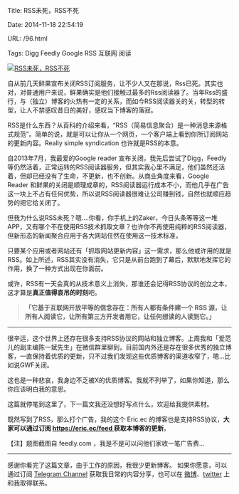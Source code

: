 Title: RSS未死，RSS不死

Date: 2014-11-18 22:54:19

URL: /96.html

Tags: Digg Feedly Google RSS 互联网 阅读

[![RSS未死，RSS不死](https://oi4juccqy.qnssl.com/wp-content/uploads/2014/11/feedly-rss-pro.png)](https://oi4juccqy.qnssl.com/wp-content/uploads/2014/11/feedly-rss-pro.png)

自从前几天鲜果宣布关闭RSS订阅服务，让不少人又在那说，Rss已死。其实也对，对普通用户来说，鲜果确实是他们接触过最多的Rss阅读器了。当年Rss的盛行，与（独立）博客的火热有一定的关系，而如今RSS阅读器关的关，转型的转型，让人不禁感叹昔日的美好，感叹当下博客的落寂。

RSS是什么东西？从百科的介绍来看，“RSS（简易信息聚合）是一种消息来源格式规范”。简单的说，就是可以让你从一个网页，一个客户端上看到你所订阅网站的更新内容。Realiy simple syndication 也许就是RSS的本意。

自2013年7月，我最爱的Google reader 宣布关闭，我先后尝试了Digg，Feedly等仍然活着，正常运转的RSS阅读器服务，但其实我心里不满足，他们虽然还活着，但却已经没有了生命，不更新，也不创新。从商业角度来看，Google Reader 和鲜果的关闭是顺理成章的，RSS阅读器运行成本不小，而他几乎在广告这一块上不占有任何优势，所以说RSS阅读器很难让公司赚到钱，自然也就顺应趋势的把它给关闭了。

但我为什么说RSS未死？嗯....你看，你手机上的Zaker，今日头条等等这一堆APP，又有哪个不在使用RSS技术抓取文章？也许你不再使用纯粹的RSS阅读器，但新形态的新闻聚合应用于各大网站任然在使用这一技术标准，

只要某个应用或者网站还有「抓取网站更新内容」这一需求，那么他或许用的就是RSS。如上所述，RSS其实没有消失，它只是从前台跑到了幕后，默默地发挥它的作用，换了一种方式出现在你面前。

或许，RSS有一天会真的从技术意义上消失，那谁还会记得RSS协议的创立之本，这才算是**真正值得哀吊的时刻**吧。

> **「它基于互联网开放平等的信念存在：所有人都有条件建一个 RSS 源，让所有人阅读它，让所有第三方开发者用它，让任何想读的人读到它。」**

* * *

很辛运，这个世界上还存在很多支持RSS协议的网站和独立博客。上周我和「爱范儿的副主编陈一斌先生」在微信群里聊到，目前国内外还是存在很多优秀的独立博客，一直保持着优质的更新，只不过我们发现这些优质博客的渠道收窄了，嗯...比如说GWF关闭。

这也是一种悲哀，我身边不乏被X的优质博客。我就不列举了，如果你知道，那么你应该明白我的意思。

这篇就停笔到这里了，下一篇文我还没想好写点什么，欢迎给我提供素材。

既然写到了RSS，那么打个广告，我的这个 Eric.ec 的博客也是支持RSS协议，**大家可以通过订阅 [https://eric.ec/feed ](https://eric.ec/feed)获取本博客的更新**。

【注】题图截图自 feedly.com ，我是不是可以问他们家收一笔广告费...

---
感谢你看完了这篇文章，由于工作的原因，我很少更新博客。
如果你愿意，可以通过订阅 [Telegram Channel](https://t.me/ericectalk) 获取我日常的内容分享，也可以在 [微博](https://weibo.com/719951113)、[twitter](https://twitter.com/ericecchou) 上和我取得联系。

